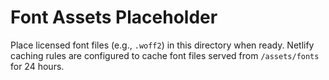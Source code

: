 # Font Assets Placeholder

Place licensed font files (e.g., `.woff2`) in this directory when ready. Netlify caching rules are configured to cache font files served from `/assets/fonts` for 24 hours.

